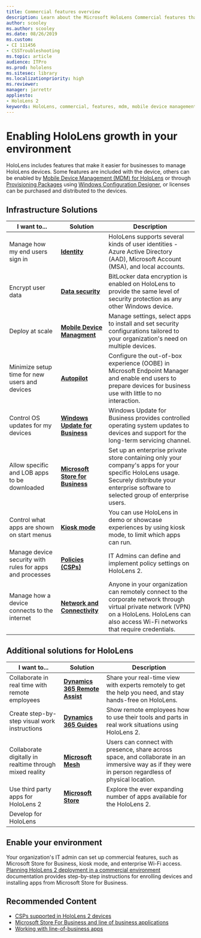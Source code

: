 ```yaml
---
title: Commercial features overview
description: Learn about the Microsoft HoloLens Commercial features that make it easier for businesses to manage HoloLens devices. 
author: scooley
ms.author: scooley
ms.date: 08/26/2019
ms.custom: 
- CI 111456
- CSSTroubleshooting
ms.topic: article
audience: ITPro
ms.prod: hololens
ms.sitesec: library
ms.localizationpriority: high
ms.reviewer: 
manager: jarrettr
appliesto:
- HoloLens 2
keywords: HoloLens, commercial, features, mdm, mobile device management, kiosk mode
---
```


# Enabling HoloLens growth in your environment

HoloLens includes features that make it easier for businesses to manage HoloLens devices. Some features are included with the device, others can be enabled by [Mobile Device Management (MDM) for HoloLens](hololens-mdm-configure.md)  or through [Provisioning Packages](https://docs.microsoft.com/hololens/hololens-provisioning) using [Windows Configuration Designer](https://www.microsoft.com/store/productId/9NBLGGH4TX22), or licenses can be purchased and distributed to the devices.

## Infrastructure Solutions

| I want to... | Solution | Description |  
|---------| ------------|------------|
Manage how my end users sign in | [**Identity**](hololens-identity.md) | HoloLens supports several kinds of user identities - Azure Active Directory (AAD), Microsoft Account (MSA), and local accounts.  |
| Encrypt user data | [**Data security**](security-encryption-data-protection.md) | BitLocker data encryption is enabled on HoloLens to provide the same level of security protection as any other Windows device. | 
Deploy at scale | [**Mobile Device Managment**](https://docs.microsoft.com/mem/intune/fundamentals/windows-holographic-for-business) | Manage settings, select apps to install and set security configurations tailored to your organization's need on multiple devices. | 
|Minimize setup time for new users and devices | [**Autopilot**](https://docs.microsoft.com/hololens/hololens2-autopilot) | Configure the out-of-box experience (OOBE) in Microsoft Endpoint Manager and enable end users to prepare devices for business use with little to no interaction. |  
| Control OS updates for my devices | [**Windows Update for Business**](hololens-updates.md#managing-updates-by-using-windows-update-for-business) | Windows Update for Business provides controlled operating system updates to devices and support for the long-term servicing channel. |  
| Allow specific and LOB apps to be downloaded |[**Microsoft Store for Business**](app-deploy-overview.md) | Set up an enterprise private store containing only your company's apps for your specific HoloLens usage. Securely distribute your enterprise software to selected group of enterprise users. | 
| Control what apps are shown on start menus |[**Kiosk mode**](hololens-kiosk.md) |You can use HoloLens in demo or showcase experiences by using kiosk mode, to limit which apps can run.  
| Manage device security with rules for apps and processes | [**Policies (CSPs)**](hololens-csp-policy-overview.md) | IT Admins can define and implement policy settings on HoloLens 2. |  
| Manage how a device connects to the internet | [**Network and Connectivity**](hololens-certificates-network.md) |Anyone in your organization can remotely connect to the corporate network through virtual private network (VPN) on a HoloLens. HoloLens can also access Wi-Fi networks that require credentials. 

## Additional solutions for HoloLens
| I want to... | Solution | Description |  
|---------| ------------|------------|
| Collaborate in real time with remote employees | [**Dynamics 365 Remote Assist**](https://dynamics.microsoft.com/mixed-reality/remote-assist/) | Share your real-time view with experts remotely to get the help you need, and stay hands-free on HoloLens. | 
| Create step-by-step visual work instructions | [**Dynamics 365 Guides**](https://dynamics.microsoft.com/mixed-reality/guides/capabilities/) | Show remote employees how to use their tools and parts in real work situations using HoloLens 2. |
| Collaborate digitally in realtime through mixed reality | [**Microsoft Mesh**](https://www.microsoft.com/mesh) | Users can connect with presence, share across space, and collaborate in an immersive way as if they were in person regardless of physical location.
| Use third party apps for HoloLens 2 | [**Microsoft Store**](https://www.microsoft.com/store/collections/hlgettingstarted/hololens) | Explore the ever expanding number of apps available for the HoloLens 2.
| Develop for HoloLens | 

  
## Enable your environment

Your organization's IT admin can set up commercial features, such as Microsoft Store for Business, kiosk mode, and enterprise Wi-Fi access. [Planning HoloLens 2 deployment in a commercial environment](hololens-core-components.md) documentation provides step-by-step instructions for enrolling devices and installing apps from Microsoft Store for Business.

## Recommended Content

- [CSPs supported in HoloLens 2 devices](https://docs.microsoft.com/windows/client-management/mdm/policies-in-policy-csp-supported-by-hololens2)
- [Microsoft Store For Business and line of business applications](https://docs.microsoft.com/hololens/app-deploy-overview)
- [Working with line-of-business apps](/microsoft-store/working-with-line-of-business-apps)
